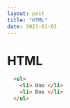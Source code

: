 ```yaml
---
layout: post
title: "HTML"
date: 2021-01-01
---
```


# HTML 
```html
  <ul>
    <li> Uno </li>
    <li> Dos </li>
  </ul>
```

